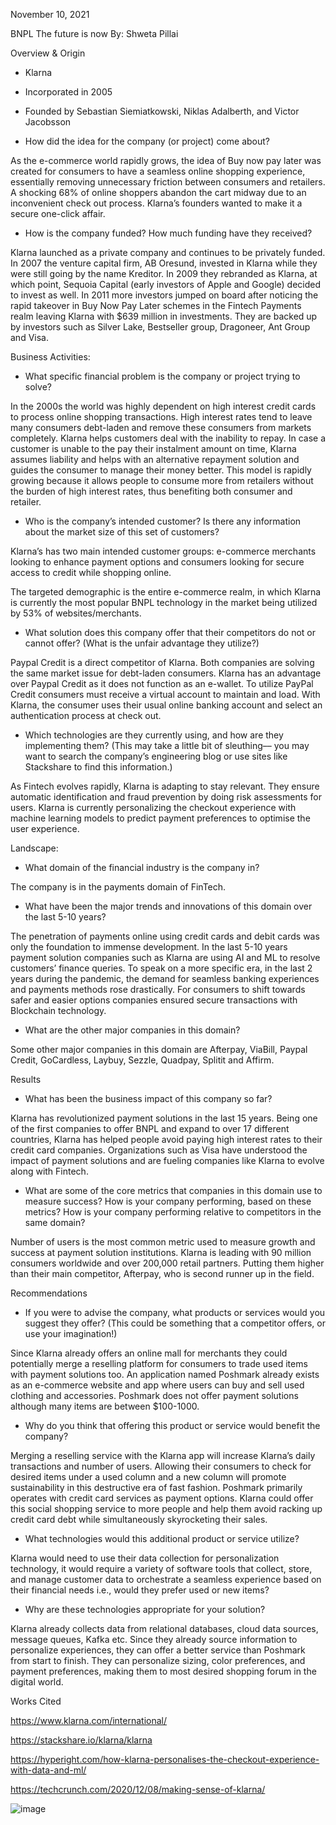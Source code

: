 
November 10, 2021

BNPL The future is now
By: Shweta Pillai



Overview & Origin

* Klarna 

* Incorporated in 2005

* Founded by Sebastian Siemiatkowski, Niklas Adalberth, and Victor Jacobsson

* How did the idea for the company (or project) come about?

As the e-commerce world rapidly grows, the idea of Buy now pay later was created for consumers to have a seamless online shopping experience, essentially removing unnecessary friction between consumers and retailers. A shocking 68% of online shoppers abandon the cart midway due to an inconvenient check out process. Klarna’s founders wanted to make it a secure one-click affair. 

* How is the company funded? How much funding have they received?

Klarna launched as a private company and continues to be privately funded. In 2007 the venture capital firm, AB Oresund, invested in Klarna while they were still going by the name Kreditor. In 2009 they rebranded as Klarna, at which point, Sequoia Capital (early investors of Apple and Google) decided to invest as well. In 2011 more investors jumped on board after noticing the rapid takeover in Buy Now Pay Later schemes in the Fintech Payments realm leaving Klarna with $639 million in investments. They are backed up by investors such as Silver Lake, Bestseller group, Dragoneer, Ant Group and Visa. 








Business Activities:

* What specific financial problem is the company or project trying to solve?

In the 2000s the world was highly dependent on high interest credit cards to process online shopping transactions. High interest rates tend to leave many consumers debt-laden and remove these consumers from markets completely. Klarna helps customers deal with the inability to repay. In case a customer is unable to the pay their instalment amount on time, Klarna assumes liability and helps with an alternative repayment solution and guides the consumer to manage their money better. This model is rapidly growing because it allows people to consume more from retailers without the burden of high interest rates, thus benefiting both consumer and retailer. 

* Who is the company’s intended customer?  Is there any information about the market size of this set of customers?

Klarna’s has two main intended customer groups: e-commerce merchants looking to enhance payment options and consumers looking for secure access to credit while shopping online.

The targeted demographic is the entire e-commerce realm, in which Klarna is currently the most popular BNPL technology in the market being utilized by 53% of websites/merchants. 

* What solution does this company offer that their competitors do not or cannot offer? (What is the unfair advantage they utilize?)

Paypal Credit is a direct competitor of Klarna. Both companies are solving the same market issue for debt-laden consumers. Klarna has an advantage over Paypal Credit as it does not function as an e-wallet. To utilize PayPal Credit consumers must receive a virtual account to maintain and load. With Klarna, the consumer uses their usual online banking account and select an authentication process at check out. 

* Which technologies are they currently using, and how are they implementing them? (This may take a little bit of sleuthing–– you may want to search the company’s engineering blog or use sites like Stackshare to find this information.)

As Fintech evolves rapidly, Klarna is adapting to stay relevant.
They ensure automatic identification and fraud prevention by doing risk assessments for users. Klarna is currently personalizing the checkout experience with machine learning models to predict payment preferences to optimise the user experience.


Landscape:

* What domain of the financial industry is the company in?

The company is in the payments domain of FinTech.

* What have been the major trends and innovations of this domain over the last 5-10 years?

The penetration of payments online using credit cards and debit cards was only the foundation to immense development. In the last 5-10 years payment solution companies such as Klarna are using AI and ML to resolve customers’ finance queries. To speak on a more specific era, in the last 2 years during the pandemic, the demand for seamless banking experiences and payments methods rose drastically. For consumers to shift towards safer and easier options companies ensured secure transactions with Blockchain technology. 


* What are the other major companies in this domain?

Some other major companies in this domain are Afterpay, ViaBill, Paypal Credit, GoCardless, Laybuy, Sezzle, Quadpay, Splitit and Affirm. 


Results

* What has been the business impact of this company so far?

Klarna has revolutionized payment solutions in the last 15 years. Being one of the first companies to offer BNPL and expand to over 17 different countries, Klarna has helped people avoid paying high interest rates to their credit card companies. Organizations such as Visa have understood the impact of payment solutions and are fueling companies like Klarna to evolve along with Fintech. 

* What are some of the core metrics that companies in this domain use to measure success? How is your company performing, based on these metrics? How is your company performing relative to competitors in the same domain?

Number of users is the most common metric used to measure growth and success at payment solution institutions. Klarna is leading with 90 million consumers worldwide and over 200,000 retail partners. Putting them higher than their main competitor, Afterpay, who is second runner up in the field. 


Recommendations

* If you were to advise the company, what products or services would you suggest they offer? (This could be something that a competitor offers, or use your imagination!)

Since Klarna already offers an online mall for merchants they could potentially merge a reselling platform for consumers to trade used items with payment solutions too. An application named Poshmark already exists as an e-commerce website and app where users can buy and sell used clothing and accessories. Poshmark does not offer payment solutions although many items are between $100-1000. 

* Why do you think that offering this product or service would benefit the company?

Merging a reselling service with the Klarna app will increase Klarna’s daily transactions and number of users. Allowing their consumers to check for desired items under a used column and a new column will promote sustainability in this destructive era of fast fashion. Poshmark primarily operates with credit card services as payment options. Klarna could offer this social shopping service to more people and help them avoid racking up credit card debt while simultaneously skyrocketing their sales.  

* What technologies would this additional product or service utilize?

Klarna would need to use their data collection for personalization technology, it would require a variety of software tools that collect, store, and manage customer data to orchestrate a seamless experience based on their financial needs i.e., would they prefer used or new items?

* Why are these technologies appropriate for your solution?

Klarna already collects data from relational databases, cloud data sources, message queues, Kafka etc. Since they already source information to personalize experiences, they can offer a better service than Poshmark from start to finish. They can personalize sizing, color preferences, and payment preferences, making them to most desired shopping forum in the digital world. 


Works Cited

https://www.klarna.com/international/

https://stackshare.io/klarna/klarna

https://hyperight.com/how-klarna-personalises-the-checkout-experience-with-data-and-ml/

https://techcrunch.com/2020/12/08/making-sense-of-klarna/



![image](https://user-images.githubusercontent.com/93666147/141600041-c89fb2f0-06d8-417a-93b9-6c2b760b5703.png)
